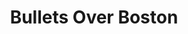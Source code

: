 ---
title: Bullets Over Boston
layout: current_program_layout
showKey: bullets
theme: summer-mysteries
shows:
  - title: Samantha Spade and the Steve Starr Caper
    showKey: spade
    contentNote: "Content context note"
    contentWarnings:
      - Guns and gun violence
      - Murder
      - Alcohol
    soundWarnings:
      - Gunshots at approximately X min (practical)
  - title: After the Thin Man
    showKey: thinman
    contentNote: "Content context note"
    contentWarnings:
      - Guns and gun violence
      - Murder
      - Alcohol
    soundWarnings:
      - Gunshots at approximately X min (practical)
venues:
  - church
  - mosesian
---
